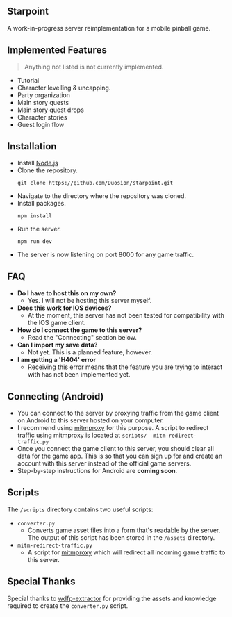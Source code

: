 ## Starpoint
A work-in-progress server reimplementation for a mobile pinball game.

## Implemented Features
> Anything not listed is not currently implemented.
* Tutorial
* Character levelling & uncapping.
* Party organization
* Main story quests
* Main story quest drops
* Character stories
* Guest login flow

## Installation
- Install [Node.js](https://nodejs.org/en/download/package-manager)
- Clone the repository.
  ```
  git clone https://github.com/Duosion/starpoint.git
  ```
- Navigate to the directory where the repository was cloned.
- Install packages.
  ```
  npm install
  ```
- Run the server.
  ```
  npm run dev
  ```
- The server is now listening on port 8000 for any game traffic.

## FAQ
- **Do I have to host this on my own?**
  - Yes. I will not be hosting this server myself.
- **Does this work for IOS devices?**
  - At the moment, this server has not been tested for compatibility with the IOS game client.
- **How do I connect the game to this server?**
  - Read the "Connecting" section below.
- **Can I import my save data?**
  - Not yet. This is a planned feature, however.
- **I am getting a 'H404' error**
  - Receiving this error means that the feature you are trying to interact with has not been implemented yet.

## Connecting (Android)
- You can connect to the server by proxying traffic from the game client on Android to this server hosted on your computer.
- I recommend using [mitmproxy](https://mitmproxy.org/) for this purpose. A script to redirect traffic using mitmproxy is located at ``scripts/  mitm-redirect-traffic.py``
- Once you connect the game client to this server, you should clear all data for the game app. This is so that you can sign up for and create an   account with this server instead of the official game servers.
- Step-by-step instructions for Android are **coming soon**.

## Scripts
The ``/scripts`` directory contains two useful scripts:
- ``converter.py``
  - Converts game asset files into a form that's readable by the server. The output of this script     has been stored in the ``/assets`` directory.
- ``mitm-redirect-traffic.py``
  - A script for [mitmproxy](https://mitmproxy.org/) which will redirect all incoming game traffic     to this server.

## Special Thanks
Special thanks to [wdfp-extractor](https://github.com/ScripterSugar/wdfp-extractor) for providing the assets and knowledge required to create the ``converter.py`` script.